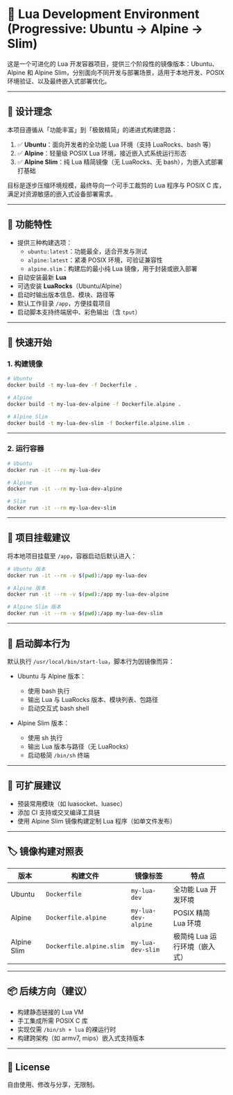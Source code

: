 # 🐉 Lua Development Environment (Progressive: Ubuntu → Alpine → Slim)

这是一个可进化的 Lua 开发容器项目，提供三个阶段性的镜像版本：Ubuntu、Alpine 和 Alpine Slim，分别面向不同开发与部署场景，适用于本地开发、POSIX 环境验证、以及最终嵌入式部署优化。

---

## 🧭 设计理念

本项目遵循从「功能丰富」到「极致精简」的递进式构建思路：

1. ✅ **Ubuntu**：面向开发者的全功能 Lua 环境（支持 LuaRocks、bash 等）
2. ✅ **Alpine**：轻量级 POSIX Lua 环境，接近嵌入式系统运行形态
3. ✅ **Alpine Slim**：纯 Lua 精简镜像（无 LuaRocks、无 bash），为嵌入式部署打基础

目标是逐步压缩环境规模，最终导向一个可手工裁剪的 Lua 程序与 POSIX C 库，满足对资源敏感的嵌入式设备部署需求。

---

## 🔧 功能特性

- 提供三种构建选项：
  - `ubuntu:latest`：功能最全，适合开发与测试
  - `alpine:latest`：紧凑 POSIX 环境，可验证兼容性
  - `alpine.slim`：构建后的最小纯 Lua 镜像，用于封装或嵌入部署
- 自动安装最新 **Lua**
- 可选安装 **LuaRocks**（Ubuntu/Alpine）
- 启动时输出版本信息、模块、路径等
- 默认工作目录 `/app`，方便挂载项目
- 启动脚本支持终端居中、彩色输出（含 `tput`）

---

## 🚀 快速开始

### 1. 构建镜像

```bash
# Ubuntu
docker build -t my-lua-dev -f Dockerfile .

# Alpine
docker build -t my-lua-dev-alpine -f Dockerfile.alpine .

# Alpine Slim
docker build -t my-lua-dev-slim -f Dockerfile.alpine.slim .
```

---

### 2. 运行容器

```bash
# Ubuntu
docker run -it --rm my-lua-dev

# Alpine
docker run -it --rm my-lua-dev-alpine

# Slim
docker run -it --rm my-lua-dev-slim
```

---

## 📁 项目挂载建议

将本地项目挂载至 `/app`，容器启动后默认进入：

```bash
# Ubuntu 版本
docker run -it --rm -v $(pwd):/app my-lua-dev

# Alpine 版本
docker run -it --rm -v $(pwd):/app my-lua-dev-alpine

# Alpine Slim 版本
docker run -it --rm -v $(pwd):/app my-lua-dev-slim
```

---

## 📜 启动脚本行为

默认执行 `/usr/local/bin/start-lua`，脚本行为因镜像而异：

- Ubuntu 与 Alpine 版本：
  - 使用 bash 执行
  - 输出 Lua 与 LuaRocks 版本、模块列表、包路径
  - 启动交互式 bash shell

- Alpine Slim 版本：
  - 使用 sh 执行
  - 输出 Lua 版本与路径（无 LuaRocks）
  - 启动极简 `/bin/sh` 终端

---

## 🧩 可扩展建议

- 预装常用模块（如 luasocket、luasec）
- 添加 CI 支持或交叉编译工具链
- 使用 Alpine Slim 镜像构建定制 Lua 程序（如单文件发布）

---

## 🏷️ 镜像构建对照表

| 版本         | 构建文件               | 镜像标签            | 特点                         |
|--------------|------------------------|---------------------|------------------------------|
| Ubuntu       | `Dockerfile`           | `my-lua-dev`        | 全功能 Lua 开发环境         |
| Alpine       | `Dockerfile.alpine`    | `my-lua-dev-alpine` | POSIX 精简 Lua 环境         |
| Alpine Slim  | `Dockerfile.alpine.slim`| `my-lua-dev-slim`  | 极简纯 Lua 运行环境（嵌入式）|

---

## 📦 后续方向（建议）

- 构建静态链接的 Lua VM
- 手工集成所需 POSIX C 库
- 实现仅需 `/bin/sh + lua` 的裸运行时
- 构建跨架构（如 armv7, mips）嵌入式支持版本

---

## 📆 License

自由使用、修改与分享，无限制。
